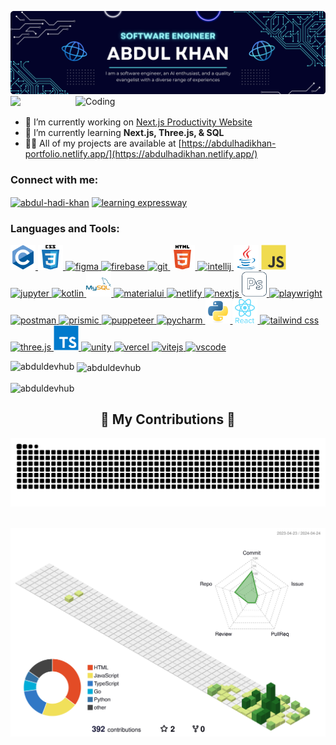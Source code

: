 [![MasterHead](./github-header-image.png)](https://abdulhadikhan-portfolio.netlify.app/)
<img align="right" alt="Coding" width="400" src="https://www.web24zone.com/wp-content/uploads/2022/10/46207-programmer-1.gif">
<img src="https://github.com/abduldevhub/abduldevhub/blob/master/github.gif" />

- 🔭 I’m currently working on [Next.js Productivity Website](https://github.com/AbdulDevHub/Opal-Labs-Frontend)
- 🌱 I’m currently learning **Next.js, Three.js, & SQL**
- 👨‍💻 All of my projects are available at [https://abdulhadikhan-portfolio.netlify.app/](https://abdulhadikhan.netlify.app/)

<h3 align="left">Connect with me:</h3>
<p align="left">
<a href="https://linkedin.com/in/abdul-hadi-khan" target="blank"><img align="center" src="https://raw.githubusercontent.com/rahuldkjain/github-profile-readme-generator/master/src/images/icons/Social/linked-in-alt.svg" alt="abdul-hadi-khan" height="30" width="40" /></a>
<a href="https://www.youtube.com/@learningexpressway/" target="blank"><img align="center" src="https://raw.githubusercontent.com/rahuldkjain/github-profile-readme-generator/master/src/images/icons/Social/youtube.svg" alt="learning expressway" height="30" width="40" /></a>
</p>

<h3 align="left">Languages and Tools:</h3>
<p align="left">
  <a href="https://cprogramming.com/" target="_blank" rel="noreferrer"> 
    <img src="https://raw.githubusercontent.com/devicons/devicon/master/icons/c/c-original.svg" alt="c" width="40" height="40"/> 
  </a>
  
  <a href="https://www.w3schools.com/css/" target="_blank" rel="noreferrer"> 
    <img src="https://raw.githubusercontent.com/devicons/devicon/master/icons/css3/css3-original-wordmark.svg" alt="css3" width="40" height="40"/> 
  </a>
    
  <a href="https://www.figma.com/" target="_blank" rel="noreferrer"> 
    <img src="https://www.vectorlogo.zone/logos/figma/figma-icon.svg" alt="figma" width="40" height="40"/> 
  </a>
    
  <a href="https://firebase.google.com/" target="_blank" rel="noreferrer"> 
    <img src="https://www.vectorlogo.zone/logos/firebase/firebase-icon.svg" alt="firebase" width="40" height="40"/> 
  </a>
    
  <a href="https://git-scm.com/" target="_blank" rel="noreferrer"> 
    <img src="https://www.vectorlogo.zone/logos/git-scm/git-scm-icon.svg" alt="git" width="40" height="40"/> 
  </a>
    
  <a href="https://www.w3.org/html/" target="_blank" rel="noreferrer"> 
    <img src="https://raw.githubusercontent.com/devicons/devicon/master/icons/html5/html5-original-wordmark.svg" alt="html5" width="40" height="40"/> 
  </a>
  
  <a href="https://www.jetbrains.com/idea/" target="_blank" rel="noreferrer"> 
    <img src="https://cdn.jsdelivr.net/gh/devicons/devicon@latest/icons/intellij/intellij-original.svg" alt="intellij" width="40" height="40"/> 
  </a>

  <a href="https://www.java.com" target="_blank" rel="noreferrer"> 
    <img src="https://raw.githubusercontent.com/devicons/devicon/master/icons/java/java-original.svg" alt="java" width="40" height="40"/> 
  </a>
    
  <a href="https://developer.mozilla.org/en-US/docs/Web/JavaScript" target="_blank" rel="noreferrer"> 
    <img src="https://raw.githubusercontent.com/devicons/devicon/master/icons/javascript/javascript-original.svg" alt="javascript" width="40" height="40"/> 
  </a>
    
  <a href="https://jupyter.org/" target="_blank" rel="noreferrer"> 
    <img src="https://cdn.jsdelivr.net/gh/devicons/devicon@latest/icons/jupyter/jupyter-original-wordmark.svg" alt="jupyter" width="40" height="40"/> 
  </a>

  <a href="https://kotlinlang.org" target="_blank" rel="noreferrer"> 
    <img src="https://www.vectorlogo.zone/logos/kotlinlang/kotlinlang-icon.svg" alt="kotlin" width="40" height="40"/> 
  </a>
    
  <a href="https://www.mysql.com/" target="_blank" rel="noreferrer"> 
    <img src="https://raw.githubusercontent.com/devicons/devicon/master/icons/mysql/mysql-original-wordmark.svg" alt="mysql" width="40" height="40"/> 
  </a>
    
  <a href="https://mui.com/" target="_blank" rel="noreferrer"> 
    <img src="https://cdn.jsdelivr.net/gh/devicons/devicon@latest/icons/materialui/materialui-original.svg" alt="materialui" width="40" height="40"/> 
  </a>
    
  <a href="https://www.netlify.com/" target="_blank" rel="noreferrer"> 
    <img src="https://cdn.jsdelivr.net/gh/devicons/devicon@latest/icons/netlify/netlify-original.svg" alt="netlify" width="40" height="40"/> 
  </a>

  <a href="https://nextjs.org/" target="_blank" rel="noreferrer"> 
    <img src="https://cdn.worldvectorlogo.com/logos/nextjs-2.svg" alt="nextjs" width="40" height="40"/> 
  </a>
    
  <a href="https://www.photoshop.com/en" target="_blank" rel="noreferrer"> 
    <img src="https://raw.githubusercontent.com/devicons/devicon/master/icons/photoshop/photoshop-line.svg" alt="photoshop" width="40" height="40"/> 
  </a>
  
  <a href="https://playwright.dev/" target="_blank" rel="noreferrer"> 
    <img src="https://cdn.jsdelivr.net/gh/devicons/devicon@latest/icons/playwright/playwright-original.svg" alt="playwright" width="40" height="40"/> 
  </a>
    
  <a href="https://postman.com" target="_blank" rel="noreferrer"> 
    <img src="https://www.vectorlogo.zone/logos/getpostman/getpostman-icon.svg" alt="postman" width="40" height="40"/> 
  </a>
  
  <a href="https://prismic.io" target="_blank" rel="noreferrer"> 
    <img src="https://static-00.iconduck.com/assets.00/prismic-icon-511x512-rbr6bktf.png" alt="prismic" width="40" height="40"/> 
  </a>

  <a href="https://pptr.dev/" target="_blank" rel="noreferrer">
    <img src="https://cdn.jsdelivr.net/gh/devicons/devicon@latest/icons/puppeteer/puppeteer-original.svg" alt="puppeteer" width="40" height="40"/>
  </a>
  
  <a href="https://www.jetbrains.com/pycharm/" target="_blank" rel="noreferrer"> 
    <img src="https://cdn.jsdelivr.net/gh/devicons/devicon@latest/icons/pycharm/pycharm-original.svg" alt="pycharm" width="40" height="40"/> 
  </a>
    
  <a href="https://www.python.org" target="_blank" rel="noreferrer"> 
    <img src="https://raw.githubusercontent.com/devicons/devicon/master/icons/python/python-original.svg" alt="python" width="40" height="40"/> 
  </a>
    
  <a href="https://reactjs.org/" target="_blank" rel="noreferrer"> 
    <img src="https://raw.githubusercontent.com/devicons/devicon/master/icons/react/react-original-wordmark.svg" alt="react" width="40" height="40"/> 
  </a>

  <a href="https://tailwindcss.com/" target="_blank" rel="noreferrer"> 
    <img src="https://cdn.jsdelivr.net/gh/devicons/devicon@latest/icons/tailwindcss/tailwindcss-original.svg" alt="tailwind css" width="40" height="40"/>
  </a>

  <a href="https://threejs.org/" target="_blank" rel="noreferrer"> 
    <img src="https://cdn.jsdelivr.net/gh/devicons/devicon@latest/icons/threejs/threejs-original.svg" alt="three.js" width="40" height="40"/> 
  </a>
    
  <a href="https://www.typescriptlang.org/" target="_blank" rel="noreferrer"> 
    <img src="https://raw.githubusercontent.com/devicons/devicon/master/icons/typescript/typescript-original.svg" alt="typescript" width="40" height="40"/> 
  </a>
    
  <a href="https://unity.com/" target="_blank" rel="noreferrer"> 
    <img src="https://www.vectorlogo.zone/logos/unity3d/unity3d-icon.svg" alt="unity" width="40" height="40"/> 
  </a>

  <a href="https://vercel.com/" target="_blank" rel="noreferrer"> 
    <img src="https://cdn.jsdelivr.net/gh/devicons/devicon@latest/icons/vercel/vercel-original.svg" alt="vercel" width="40" height="40"/> 
  </a>
    
  <a href="https://vitejs.dev/" target="_blank" rel="noreferrer"> 
    <img src="https://cdn.jsdelivr.net/gh/devicons/devicon@latest/icons/vitejs/vitejs-original.svg" alt="vitejs" width="40" height="40"/> 
  </a>
    
  <a href="https://code.visualstudio.com/" target="_blank" rel="noreferrer"> 
    <img src="https://cdn.jsdelivr.net/gh/devicons/devicon@latest/icons/vscode/vscode-original.svg" alt="vscode" width="40" height="40"/> 
  </a>
</p>

<p><img align="left" src="https://github-readme-stats.vercel.app/api/top-langs?username=abduldevhub&show_icons=true&locale=en&layout=compact" alt="abduldevhub" /></p>
<p>&nbsp;<img align="center" src="https://github-readme-stats.vercel.app/api?username=abduldevhub&show_icons=true&locale=en" alt="abduldevhub" /></p>
<p><img align="center" src="https://github-readme-streak-stats.herokuapp.com/?user=abduldevhub&" alt="abduldevhub" /></p>

[comment]: <> (Code To Render Snake GIF)
<div align="center">
  <h2>🐍 My Contributions 🐍</h2>
  <img alt="snake eating my contributions" src="https://raw.githubusercontent.com/abduldevhub/abduldevhub/output/github-contribution-grid-snake.svg" />
  <br/><br/>
</div>

[comment]: <> (Code To Render 3D Commit Table)
![](./profile-3d-contrib/profile-green-animate.svg)
<br/><br/>
